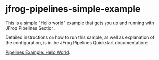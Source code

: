 # jfrog-pipelines-simple-example   

This is a simple "Hello world"  example that gets you up and running with JFrog Pipelines Section.

Detailed instructions on how to run this sample, as well as explanation of the configuration, is in the JFrog Pipelines Quickstart 
documentation::

[Pipelines Example: Hello World](https://www.jfrog.com/confluence/display/JFROG/Pipeline+Example%3A+Hello+World).
